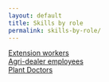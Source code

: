 ```yaml
---
layout: default
title: Skills by role
permalink: skills-by-role/
---
```

<div class="row">
  <div class="col-4 col-12-narrower center">
    <a class="button" href="{{ '/skills-by-role/ew-skills' | relative_url }}">Extension workers</a>
  </div>
  <div class="col-4 col-12-narrower center">
    <a class="button" href="{{ '/skills-by-role/ad-skills' | relative_url }}">Agri-dealer employees</a>
  </div>
  <div class="col-4 col-12-narrower center">
    <a class="button" href="{{ '/skills-by-role/pd-skills' | relative_url }}">Plant Doctors</a>
  </div>
</div>

